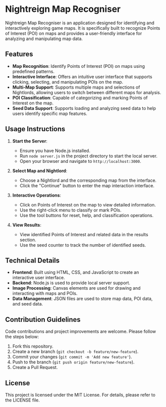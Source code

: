 # Nightreign Map Recogniser

Nightreign Map Recogniser is an application designed for identifying and interactively exploring game maps. It is specifically built to recognize Points of Interest (POI) on maps and provides a user-friendly interface for analyzing and manipulating map data.

## Features

- **Map Recognition**: Identify Points of Interest (POI) on maps using predefined patterns.
- **Interactive Interface**: Offers an intuitive user interface that supports clicking, selecting, and manipulating POIs on the map.
- **Multi-Map Support**: Supports multiple maps and selections of Nightlords, allowing users to switch between different maps for analysis.
- **POI Classification**: Capable of categorizing and marking Points of Interest on the map.
- **Seed Data Support**: Supports loading and analyzing seed data to help users identify specific map features.

## Usage Instructions

1. **Start the Server**:
   - Ensure you have Node.js installed.
   - Run `node server.js` in the project directory to start the local server.
   - Open your browser and navigate to `http://localhost:3000`.

2. **Select Map and Nightlord**:
   - Choose a Nightlord and the corresponding map from the interface.
   - Click the "Continue" button to enter the map interaction interface.

3. **Interactive Operations**:
   - Click on Points of Interest on the map to view detailed information.
   - Use the right-click menu to classify or mark POIs.
   - Use the tool buttons for reset, help, and classification operations.

4. **View Results**:
   - View identified Points of Interest and related data in the results section.
   - Use the seed counter to track the number of identified seeds.

## Technical Details

- **Frontend**: Built using HTML, CSS, and JavaScript to create an interactive user interface.
- **Backend**: Node.js is used to provide local server support.
- **Image Processing**: Canvas elements are used for drawing and interacting with maps and POIs.
- **Data Management**: JSON files are used to store map data, POI data, and seed data.

## Contribution Guidelines

Code contributions and project improvements are welcome. Please follow the steps below:

1. Fork this repository.
2. Create a new branch (`git checkout -b feature/new-feature`).
3. Commit your changes (`git commit -m 'Add new feature'`).
4. Push to the branch (`git push origin feature/new-feature`).
5. Create a Pull Request.

## License

This project is licensed under the MIT License. For details, please refer to the LICENSE file.